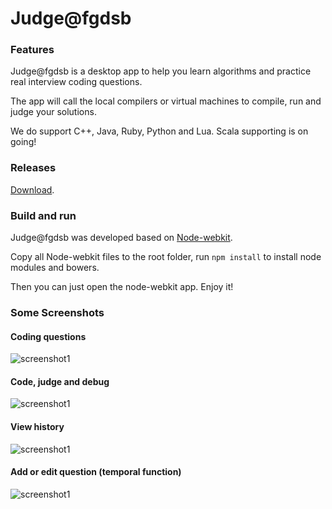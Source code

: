 Judge@fgdsb
======

### Features

Judge@fgdsb is a desktop app to help you learn algorithms and practice real interview coding questions.

The app will call the local compilers or virtual machines to compile, run and judge your solutions.

We do support C++, Java, Ruby, Python and Lua. Scala supporting is on going!

### Releases

[Download](https://github.com/wangyanxing/fgdsb_judge/releases).

### Build and run

Judge@fgdsb was developed based on [Node-webkit](https://github.com/nwjs/nw.js/tree/master).

Copy all Node-webkit files to the root folder, run ```npm install``` to install node modules and bowers. 

Then you can just open the node-webkit app. Enjoy it!

### Some Screenshots

#### Coding questions

![screenshot1](https://farm9.staticflickr.com/8683/15947699073_6a3f232c91_h.jpg)

#### Code, judge and debug

![screenshot1](https://farm8.staticflickr.com/7317/16381963857_90ceda4d37_h.jpg)

#### View history

![screenshot1](https://farm8.staticflickr.com/7444/15776558304_7d20a776a1_h.jpg)

#### Add or edit question (temporal function)

![screenshot1](https://farm8.staticflickr.com/7448/16380223688_12f4a385e4_h.jpg)

